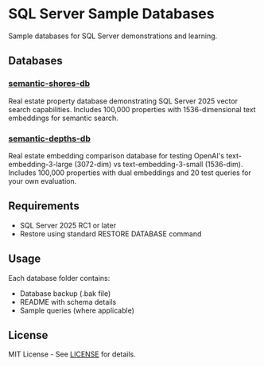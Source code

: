 # SQL Server Sample Databases

Sample databases for SQL Server demonstrations and learning.

## Databases

### [semantic-shores-db](./semantic-shores-db/)
Real estate property database demonstrating SQL Server 2025 vector search capabilities. Includes 100,000 properties with 1536-dimensional text embeddings for semantic search.

### [semantic-depths-db](./semantic-depths-db/)
Real estate embedding comparison database for testing OpenAI's text-embedding-3-large (3072-dim) vs text-embedding-3-small (1536-dim). Includes 100,000 properties with dual embeddings and 20 test queries for your own evaluation.

## Requirements

- SQL Server 2025 RC1 or later
- Restore using standard RESTORE DATABASE command

## Usage

Each database folder contains:
- Database backup (.bak file)
- README with schema details
- Sample queries (where applicable)

## License

MIT License - See [LICENSE](./LICENSE) for details.
